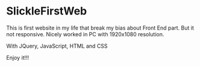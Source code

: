 # SlickleFirstWeb
This is first website in my life that break my bias about Front End part. 
But it not responsive. 
Nicely worked in PC with 1920x1080 resolution. 

With JQuery, JavaScript, HTML and CSS

Enjoy it!!!
